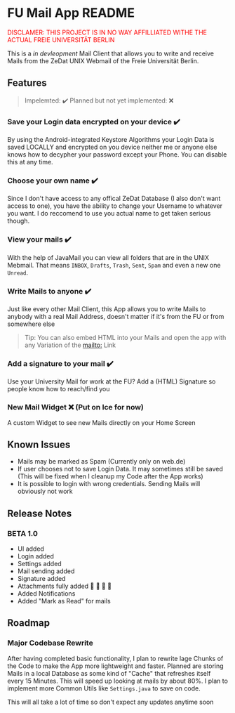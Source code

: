 # FU Mail App README

<span style="color:red">DISCLAMER: THIS PROJECT IS IN NO WAY AFFILLIATED WITHE THE ACTUAL FREIE UNIVERSITÄT BERLIN </span>

This is a <i>in devleopment</i> Mail Client that allows you to write and receive Mails from the ZeDat UNIX Webmail of the Freie Universität Berlin.


## Features
> Impelemted: ✔️ Planned but not yet implemented: ❌


### Save your Login data encrypted on your device ✔️

By using the Android-integrated Keystore Algorithms your Login Data is saved LOCALLY and encrypted on you device neither me or anyone else knows how to decypher your password except your Phone. You can disable this at any time.

### Choose your own name ✔️

Since I don't have access to any offical ZeDat Database (I also don't want access to one), you have the ability to change your Username to whatever you want. I do reccomend to use you actual name to get taken serious though.


### View your mails ✔️

With the help of JavaMail you can view all folders that are in the UNIX Mebmail. That means `INBOX`, `Drafts`, `Trash`, `Sent`, `Spam` and even a new one `Unread`.

### Write Mails to anyone ✔️

Just like every other Mail Client, this App allows you to write Mails to anybody with a real Mail Address, doesn't matter if it's from the FU or from somewhere else
> Tip: You can also embed HTML into your Mails and open the app with any Variation of the [mailto:](https://en.wikipedia.org/wiki/Mailto#Examples) Link

### Add a signature to your mail ✔️

Use your University Mail for work at the FU? Add a (HTML) Signature so people know how to reach/find you

### New Mail Widget ❌ (Put on Ice for now)

A custom Widget to see new Mails directly on your Home Screen

## Known Issues

- Mails may be marked as Spam (Currently only on web.de)
- If user chooses not to save Login Data. It may sometimes still be saved (This will be fixed when I cleanup my Code after the App works)
- It is possible to login with wrong credentials. Sending Mails will obviously not work

## Release Notes
### BETA 1.0
- UI added
- Login added
- Settings added
- Mail sending added
- Signature added
- Attachments fully added :clap: :clap: :clap: :clap:
- Added Notifications
- Added "Mark as Read" for mails

## Roadmap
### Major Codebase Rewrite
After having completed basic functionality, I plan to rewrite lage Chunks of the Code to make the App more lightweight and faster. Planned are storing Mails in a local Database as some kind of "Cache" that refreshes itself every 15 Minutes. This will speed up looking at mails by about 80%. I plan to implement more Common Utils like `Settings.java` to save on code.

This will all take a lot of time so don't expect any updates anytime soon
